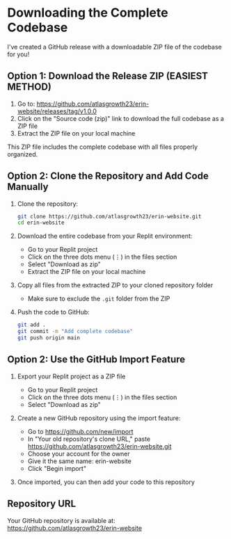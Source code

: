 # Downloading the Complete Codebase

I've created a GitHub release with a downloadable ZIP file of the codebase for you!

## Option 1: Download the Release ZIP (EASIEST METHOD)

1. Go to: https://github.com/atlasgrowth23/erin-website/releases/tag/v1.0.0
2. Click on the "Source code (zip)" link to download the full codebase as a ZIP file
3. Extract the ZIP file on your local machine

This ZIP file includes the complete codebase with all files properly organized.

## Option 2: Clone the Repository and Add Code Manually

1. Clone the repository:
   ```bash
   git clone https://github.com/atlasgrowth23/erin-website.git
   cd erin-website
   ```

2. Download the entire codebase from your Replit environment:
   - Go to your Replit project
   - Click on the three dots menu (⋮) in the files section
   - Select "Download as zip"
   - Extract the ZIP file on your local machine

3. Copy all files from the extracted ZIP to your cloned repository folder
   - Make sure to exclude the `.git` folder from the ZIP

4. Push the code to GitHub:
   ```bash
   git add .
   git commit -m "Add complete codebase"
   git push origin main
   ```

## Option 2: Use the GitHub Import Feature

1. Export your Replit project as a ZIP file
   - Go to your Replit project
   - Click on the three dots menu (⋮) in the files section
   - Select "Download as zip"

2. Create a new GitHub repository using the import feature:
   - Go to https://github.com/new/import
   - In "Your old repository's clone URL," paste https://github.com/atlasgrowth23/erin-website.git
   - Choose your account for the owner
   - Give it the same name: erin-website
   - Click "Begin import"

3. Once imported, you can then add your code to this repository

## Repository URL

Your GitHub repository is available at:
https://github.com/atlasgrowth23/erin-website